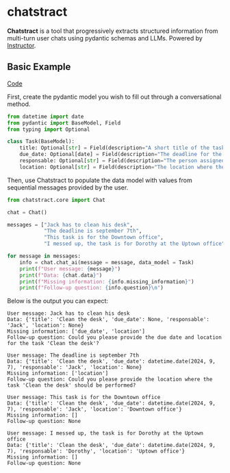 # chatstract

**Chatstract** is a tool that progressively extracts structured information from multi-turn user chats using pydantic schemas and LLMs. Powered by [Instructor](https://github.com/jxnl/instructor/).

## Basic Example

[Code](examples/simple_model.py)

First, create the pydantic model you wish to fill out through a conversational method.

```python
from datetime import date
from pydantic import BaseModel, Field
from typing import Optional

class Task(BaseModel):
    title: Optional[str] = Field(description="A short title of the task.", default=None)
    due_date: Optional[date] = Field(description="The deadline for the task. Current year: 2024", default=None)
    responsable: Optional[str] = Field(description="The person assigned to solve the task", default=None)
    location: Optional[str] = Field(description="The location where the task will be performed", default=None)
```

Then, use Chatstract to populate the data model with values from sequential messages provided by the user.

```python
from chatstract.core import Chat

chat = Chat()

messages = ["Jack has to clean his desk",
            "The deadline is september 7th",
            "This task is for the Downtown office",
            "I messed up, the task is for Dorothy at the Uptown office",]

for message in messages:
    info = chat.chat_ai(message = message, data_model = Task)
    print(f"User message: {message}")
    print(f"Data: {chat.data}")
    print(f"Missing information: {info.missing_information}")
    print(f"Follow-up question: {info.question}\n")
```

Below is the output you can expect:

```
User message: Jack has to clean his desk
Data: {'title': 'Clean the desk', 'due_date': None, 'responsable': 'Jack', 'location': None}
Missing information: ['due_date', 'location']
Follow-up question: Could you please provide the due date and location for the task 'Clean the desk'?

User message: The deadline is september 7th
Data: {'title': 'Clean the desk', 'due_date': datetime.date(2024, 9, 7), 'responsable': 'Jack', 'location': None}
Missing information: ['location']
Follow-up question: Could you please provide the location where the task 'Clean the desk' should be performed?

User message: This task is for the Downtown office
Data: {'title': 'Clean the desk', 'due_date': datetime.date(2024, 9, 7), 'responsable': 'Jack', 'location': 'Downtown office'}
Missing information: []
Follow-up question: None

User message: I messed up, the task is for Dorothy at the Uptown office
Data: {'title': 'Clean the desk', 'due_date': datetime.date(2024, 9, 7), 'responsable': 'Dorothy', 'location': 'Uptown office'}
Missing information: []
Follow-up question: None
```